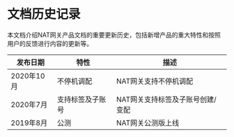 # 文档历史记录


本文档介绍NAT网关产品文档的重要更新历史，包括新增产品的重大特性和按照用户的反馈进行内容的更新等。

|发布日期|特性|描述|
|-|-|-|
|2020年10月|不停机调配|NAT网关支持不停机调配 |
|2020年7月|支持标签及子账号|NAT网关支持标签及子账号创建/变配 |
|2019年8月|公测|NAT网关公测版上线|

